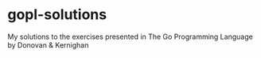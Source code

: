 # gopl-solutions
My solutions to the exercises presented in The Go Programming Language by Donovan &amp; Kernighan
